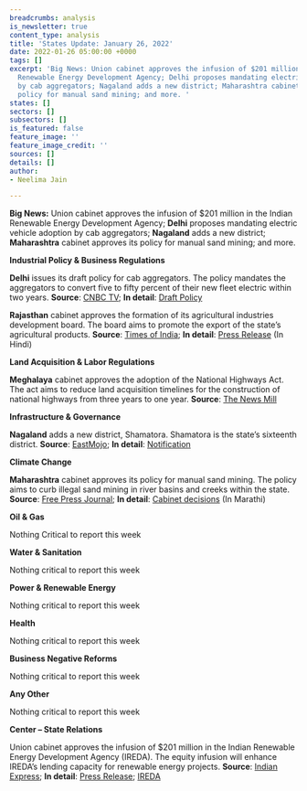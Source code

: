 ```yaml
---
breadcrumbs: analysis
is_newsletter: true
content_type: analysis
title: 'States Update: January 26, 2022'
date: 2022-01-26 05:00:00 +0000
tags: []
excerpt: 'Big News: Union cabinet approves the infusion of $201 million in the Indian
  Renewable Energy Development Agency; Delhi proposes mandating electric vehicle adoption
  by cab aggregators; Nagaland adds a new district; Maharashtra cabinet approves its
  policy for manual sand mining; and more. '
states: []
sectors: []
subsectors: []
is_featured: false
feature_image: ''
feature_image_credit: ''
sources: []
details: []
author:
- Neelima Jain

---
```

**Big News:** Union cabinet approves the infusion of $201 million in the Indian Renewable Energy Development Agency; **Delhi** proposes mandating electric vehicle adoption by cab aggregators; **Nagaland** adds a new district; **Maharashtra** cabinet approves its policy for manual sand mining; and more.

**Industrial Policy & Business Regulations**

**Delhi** issues its draft policy for cab aggregators. The policy mandates the aggregators to convert five to fifty percent of their new fleet electric within two years. **Source**: [CNBC TV](https://www.cnbctv18.com/business/companies/delhi-govt-notifies-ev-draft-policy-for-ride-aggregators-delivery-services-12173492.htm); **In detail**: [Draft Policy](https://transport.delhi.gov.in/sites/default/files/All-PDF/Draft_Aggregator_Scheme_.pdf)

**Rajasthan** cabinet approves the formation of its agricultural industries development board. The board aims to promote the export of the state’s agricultural products. **Source**: [Times of India](https://timesofindia.indiatimes.com/rajasthan-govt-decides-to-constitute-rajasthan-state-agro-industries-development-board/articleshow/89002706.cms); **In detail**: [Press Release](https://cmo.rajasthan.gov.in/pressreleasedetail/5203) (In Hindi)

**Land Acquisition & Labor Regulations**

**Meghalaya** cabinet approves the adoption of the National Highways Act. The act aims to reduce land acquisition timelines for the construction of national highways from three years to one year. **Source**: [The News Mill](https://thenewsmill.com/meghalaya-cabinet-approves-adoption-of-the-national-highways-act/)

**Infrastructure & Governance**

**Nagaland** adds a new district, Shamatora. Shamatora is the state’s sixteenth district. **Source**: [EastMojo](https://www.eastmojo.com/nagaland/2022/01/20/nagaland-govt-grants-district-status-to-shamator/); **In detail**: [Notification](https://ipr.nagaland.gov.in/notification-creation-shamator-district)

**Climate Change**

**Maharashtra** cabinet approves its policy for manual sand mining. The policy aims to curb illegal sand mining in river basins and creeks within the state. **Source**: [Free Press Journal](https://www.freepressjournal.in/mumbai/maharashtra-cabinet-clears-new-manual-sand-mining-policy); **In detail**: [Cabinet decisions](https://www.maharashtra.gov.in/Site/upload/CabinetDecision/English/20-01-2022%20Cabinet%20Decision%20(Meeting%20No.97).pdf) (In Marathi)

**Oil & Gas**

Nothing Critical to report this week

**Water & Sanitation**

Nothing critical to report this week

**Power & Renewable Energy**

Nothing critical to report this week

**Health**

Nothing critical to report this week

**Business Negative Reforms**

Nothing critical to report this week

**Any Other**

Nothing critical to report this week

**Center – State Relations**

Union cabinet approves the infusion of $201 million in the Indian Renewable Energy Development Agency (IREDA). The equity infusion will enhance IREDA’s lending capacity for renewable energy projects. **Source**: [Indian Express](https://indianexpress.com/article/business/economy/cabinet-decisions-january-19-key-announcements-anurag-thakur-rs-1500-crore-infusion-ireda-7731688/); **In detail**: [Press Release](https://pib.gov.in/PressReleasePage.aspx?PRID=1790941); [IREDA](https://www.ireda.in/images/pressrelease/Press-Release_equity-infusion_19.01.2022.pdf)
